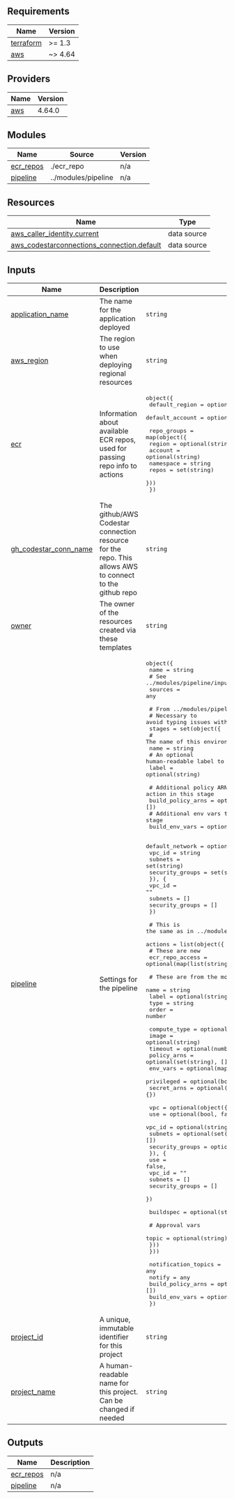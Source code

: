 <!-- BEGIN_TF_DOCS -->
## Requirements

| Name | Version |
|------|---------|
| <a name="requirement_terraform"></a> [terraform](#requirement\_terraform) | >= 1.3 |
| <a name="requirement_aws"></a> [aws](#requirement\_aws) | ~> 4.64 |

## Providers

| Name | Version |
|------|---------|
| <a name="provider_aws"></a> [aws](#provider\_aws) | 4.64.0 |

## Modules

| Name | Source | Version |
|------|--------|---------|
| <a name="module_ecr_repos"></a> [ecr\_repos](#module\_ecr\_repos) | ./ecr_repo | n/a |
| <a name="module_pipeline"></a> [pipeline](#module\_pipeline) | ../modules/pipeline | n/a |

## Resources

| Name | Type |
|------|------|
| [aws_caller_identity.current](https://registry.terraform.io/providers/hashicorp/aws/latest/docs/data-sources/caller_identity) | data source |
| [aws_codestarconnections_connection.default](https://registry.terraform.io/providers/hashicorp/aws/latest/docs/data-sources/codestarconnections_connection) | data source |

## Inputs

| Name | Description | Type | Default | Required |
|------|-------------|------|---------|:--------:|
| <a name="input_application_name"></a> [application\_name](#input\_application\_name) | The name for the application deployed | `string` | n/a | yes |
| <a name="input_aws_region"></a> [aws\_region](#input\_aws\_region) | The region to use when deploying regional resources | `string` | n/a | yes |
| <a name="input_ecr"></a> [ecr](#input\_ecr) | Information about available ECR repos, used for passing repo info to actions | <pre>object({<br>    default_region  = optional(string)<br>    default_account = optional(string)<br><br>    repo_groups = map(object({<br>      region    = optional(string)<br>      account   = optional(string)<br>      namespace = string<br>      repos     = set(string)<br>    }))<br>  })</pre> | n/a | yes |
| <a name="input_gh_codestar_conn_name"></a> [gh\_codestar\_conn\_name](#input\_gh\_codestar\_conn\_name) | The github/AWS Codestar connection resource for the repo. This allows AWS to connect to the github repo | `string` | n/a | yes |
| <a name="input_owner"></a> [owner](#input\_owner) | The owner of the resources created via these templates | `string` | n/a | yes |
| <a name="input_pipeline"></a> [pipeline](#input\_pipeline) | Settings for the pipeline | <pre>object({<br>    name = string<br>    # See ../modules/pipeline/inputs.tf for object structures<br>    sources = any<br><br>    # From ../modules/pipeline/inputs.tf<br>    # Necessary to avoid typing issues with "any" and lists<br>    stages = set(object({<br>      # The name of this environment<br>      name = string<br>      # An optional human-readable label to apply to the stage<br>      label = optional(string)<br><br>      # Additional policy ARNs to pass to every build action in this stage<br>      build_policy_arns = optional(set(string), [])<br>      # Additional env vars to pass to every build action in this stage<br>      build_env_vars = optional(map(string), {})<br><br>      default_network = optional(object({<br>        vpc_id          = string<br>        subnets         = set(string)<br>        security_groups = set(string)<br>        }), {<br>        vpc_id          = ""<br>        subnets         = []<br>        security_groups = []<br>      })<br><br>      # This is the same as in ../modules/pipeline/inputs.tf with exceptions noted<br>      actions = list(object({<br>        # These are new<br>        ecr_repo_access = optional(map(list(string)), {})<br><br>        # These are from the module<br>        name  = string<br>        label = optional(string)<br>        type  = string<br>        order = number<br><br>        compute_type = optional(string)<br>        image        = optional(string)<br>        timeout      = optional(number)<br>        policy_arns  = optional(set(string), [])<br>        env_vars     = optional(map(string), {})<br>        privileged   = optional(bool)<br>        secret_arns  = optional(map(string), {})<br><br>        vpc = optional(object({<br>          use             = optional(bool, false)<br>          vpc_id          = optional(string, "")<br>          subnets         = optional(set(string), [])<br>          security_groups = optional(set(string), [])<br>          }), {<br>          use             = false,<br>          vpc_id          = ""<br>          subnets         = []<br>          security_groups = []<br>        })<br><br>        buildspec = optional(string)<br><br>        # Approval vars<br>        topic = optional(string)<br>      }))<br>    }))<br><br>    notification_topics = any<br>    notify              = any<br>    build_policy_arns   = optional(set(string), [])<br>    build_env_vars      = optional(map(string), {})<br>  })</pre> | n/a | yes |
| <a name="input_project_id"></a> [project\_id](#input\_project\_id) | A unique, immutable identifier for this project | `string` | n/a | yes |
| <a name="input_project_name"></a> [project\_name](#input\_project\_name) | A human-readable name for this project. Can be changed if needed | `string` | n/a | yes |

## Outputs

| Name | Description |
|------|-------------|
| <a name="output_ecr_repos"></a> [ecr\_repos](#output\_ecr\_repos) | n/a |
| <a name="output_pipeline"></a> [pipeline](#output\_pipeline) | n/a |
<!-- END_TF_DOCS -->